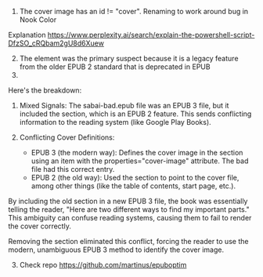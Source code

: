 1. The cover image has an id != "cover". Renaming to work around bug in Nook Color

Explanation https://www.perplexity.ai/search/explain-the-powershell-script-DfzSO_cRQbam2gU8d6Xuew


2. The <guide> element was the primary suspect because it is a legacy feature from the older EPUB 2 standard that is deprecated in EPUB
  3.

  Here's the breakdown:


   1. Mixed Signals: The sabai-bad.epub file was an EPUB 3 file, but it included the <guide> section, which is an EPUB 2 feature. This
      sends conflicting information to the reading system (like Google Play Books).


   2. Conflicting Cover Definitions:
       * EPUB 3 (the modern way): Defines the cover image in the <manifest> section using an item with the properties="cover-image"
         attribute. The bad file had this correct entry.
       * EPUB 2 (the old way): Used the <guide> section to point to the cover file, among other things (like the table of contents,
         start page, etc.).


  By including the old <guide> section in a new EPUB 3 file, the book was essentially telling the reader, "Here are two different
  ways to find my important parts." This ambiguity can confuse reading systems, causing them to fail to render the cover correctly.


  Removing the <guide> section eliminated this conflict, forcing the reader to use the modern, unambiguous EPUB 3 method to identify
  the cover image.

3. Check repo https://github.com/martinus/epuboptim
